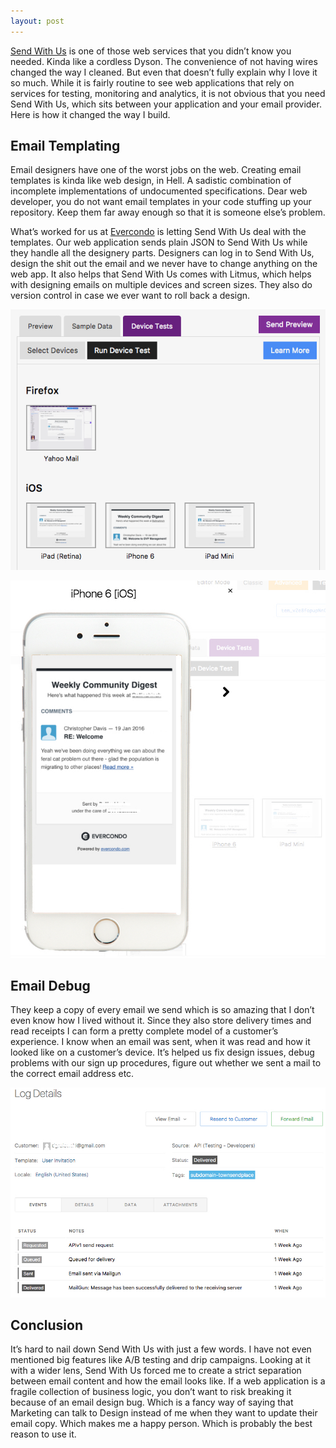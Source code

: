 ```yaml
---
layout: post
---  
```


[Send With Us](https://www.sendwithus.com/) is one of those web services that you didn’t know you needed. Kinda like a cordless Dyson. The convenience of not having wires changed the way I cleaned. But even that doesn’t fully explain why I love it so much. While it is fairly routine to see web applications that rely on services for testing, monitoring and analytics, it is not obvious that you need Send With Us, which sits between your application and your email provider. Here is how it changed the way I build.

## Email Templating
Email designers have one of the worst jobs on the web. Creating email templates is kinda like web design, in Hell. A sadistic combination of incomplete implementations of undocumented specifications. Dear web developer, you do not want email templates in your code stuffing up your repository. Keep them far away enough so that it is someone else’s problem.

What’s worked for us at [Evercondo](http://www.evercondo.com/) is letting Send With Us deal with the templates. Our web application sends plain JSON to Send With Us while they handle all the designery parts. Designers can log in to Send With Us, design the shit out the email and we never have to change anything on the web app. It also helps that Send With Us comes with Litmus, which helps with designing emails on multiple devices and screen sizes. They also do version control in case we ever want to roll back a design.

![](/images/strange-1.jpg)

![](/images/strange-2.jpg)

## Email Debug
They keep a copy of every email we send which is so amazing that I don’t even know how I lived without it. Since they also store delivery times and read receipts I can form a pretty complete model of a customer’s experience. I know when an email was sent, when it was read and how it looked like on a customer’s device. It’s helped us fix design issues, debug problems with our sign up procedures, figure out whether we sent a mail to the correct email address etc.

![](/images/strange-3.jpg)

## Conclusion
It’s hard to nail down Send With Us with just a few words. I have not even mentioned big features like A/B testing and drip campaigns. Looking at it with a wider lens, Send With Us forced me to create a strict separation between email content and how the email looks like. If a web application is a fragile collection of business logic, you don’t want to risk breaking it because of an email design bug. Which is a fancy way of saying that Marketing can talk to Design instead of me when they want to update their email copy. Which makes me a happy person. Which is probably the best reason to use it.

